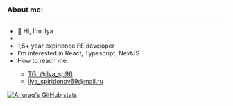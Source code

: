 ### About me:
<hr />
<ul>
  <li>👋 Hi, I'm Ilya <li> 
  <li>1,5+ year expirience FE developer</li>
  <li>I'm interested in React, Typescript, NextJS</li>
  <li>How to reach me:</li>
  <ul>
    <li><a href="https://t.me/ilya_sp96">TG: @ilya_sp96</a></li>
    <li><a href="mailto:ilya_spiridonov69@mail.ru">ilya_spiridonov69@mail.ru</a></li>
  </ul>
</ul>

[![Anurag's GitHub stats](https://github-readme-stats.vercel.app/api?username=gakuseis)](https://github.com/anuraghazra/github-readme-stats)

<!--
**GakuseiS/GakuseiS** is a ✨ _special_ ✨ repository because its `README.md` (this file) appears on your GitHub profile.

Here are some ideas to get you started:

- 🔭 I’m currently working on ...
- 🌱 I’m currently learning ...
- 👯 I’m looking to collaborate on ...
- 🤔 I’m looking for help with ...
- 💬 Ask me about ...
- 📫 How to reach me: ...
- 😄 Pronouns: ...
- ⚡ Fun fact: ...
-->
